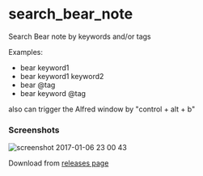 # search_bear_note
Search Bear note by keywords and/or tags

Examples:
- bear keyword1
- bear keyword1 keyword2
- bear @tag
- bear keyword @tag



also can trigger the Alfred window by "control + alt + b"

### Screenshots

![screenshot 2017-01-06 23 00 43](https://cloud.githubusercontent.com/assets/128977/21740120/f62e57c2-d463-11e6-852b-d84d6f095d99.png)

Download from [releases page](https://github.com/ilstar/search_bear_note/releases/tag/0.1)
